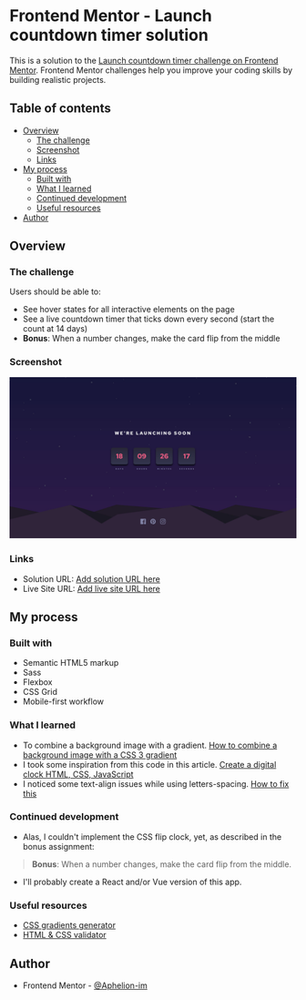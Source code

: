 
# Frontend Mentor - Launch countdown timer solution

This is a solution to the [Launch countdown timer challenge on Frontend Mentor](https://www.frontendmentor.io/challenges/launch-countdown-timer-N0XkGfyz-). Frontend Mentor challenges help you improve your coding skills by building realistic projects. 

## Table of contents

- [Overview](#overview)
  - [The challenge](#the-challenge)
  - [Screenshot](#screenshot)
  - [Links](#links)
- [My process](#my-process)
  - [Built with](#built-with)
  - [What I learned](#what-i-learned)
  - [Continued development](#continued-development)
  - [Useful resources](#useful-resources)
- [Author](#author)


## Overview

### The challenge

Users should be able to:

- See hover states for all interactive elements on the page
- See a live countdown timer that ticks down every second (start the count at 14 days)
- **Bonus**: When a number changes, make the card flip from the middle

### Screenshot

![](./assets/screenshots/screenshot.jpg)

### Links

- Solution URL: [Add solution URL here](https://your-solution-url.com)
- Live Site URL: [Add live site URL here](https://your-live-site-url.com)

## My process

### Built with

- Semantic HTML5 markup
- Sass
- Flexbox
- CSS Grid
- Mobile-first workflow

### What I learned
- To combine a background image with a gradient. [How to combine a background image with a CSS 3 gradient](https://stackoverflow.com/questions/2504071/how-do-i-combine-a-background-image-and-css3-gradient-on-the-same-element)
- I took some inspiration from this code in this article. [Create a digital clock HTML, CSS, JavaScript](https://www.makeuseof.com/create-a-digital-clock-html-css-javascript/)
- I noticed some text-align issues while using letters-spacing. [How to fix this](https://stackoverflow.com/questions/21612058/letter-spacing-wrong-text-center-alignment)


### Continued development
- Alas, I couldn't implement the CSS flip clock, yet, as described in the bonus assignment: 
> **Bonus**: When a number changes, make the card flip from the middle.
- I'll probably create a React and/or Vue version of this app.

### Useful resources

- [CSS gradients generator](https://cssgradient.io/) 
- [HTML & CSS validator](https://validator.w3.org/nu/#textarea)


## Author

- Frontend Mentor - [@Aphelion-im](https://www.frontendmentor.io/profile/Aphelion-im)

